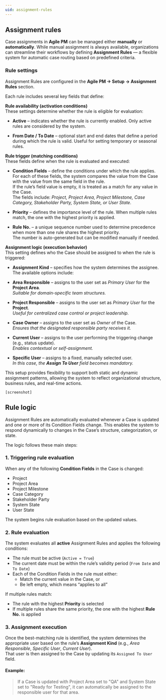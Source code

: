 ```yaml
---
uid: assignment-rules
---
```


## Assignment rules

Case assignments in **Agile PM** can be managed either **manually** or **automatically**. While manual assignment is always available, organizations can streamline their workflows by defining **Assignment Rules** — a flexible system for automatic case routing based on predefined criteria.


### Rule settings

Assignment Rules are configured in the **Agile PM → Setup → Assignment Rules** section.  

Each rule includes several key fields that define:

**Rule availability (activation conditions)** <br>
These settings determine whether the rule is eligible for evaluation:

- **Active** – indicates whether the rule is currently enabled. Only active rules are considered by the system.

- **From Date / To Date** – optional start and end dates that define a period during which the rule is valid. Useful for setting temporary or seasonal rules.


**Rule trigger (matching conditions)** <br>
These fields define when the rule is evaluated and executed:

- **Condition Fields** – define the conditions under which the rule applies.  
  For each of these fields, the system compares the value from the Case with the value from the same field in the rule.  
  If the rule’s field value is empty, it is treated as a match for any value in the Case.  
  The fields include: *Project, Project Area, Project Milestone, Case Category, Stakeholder Party, System State, or User State.*

- **Priority** – defines the importance level of the rule. When multiple rules match, the one with the highest priority is applied.

- **Rule No.** – a unique sequence number used to determine precedence when more than one rule shares the highest priority.  
  The number is auto-generated but can be modified manually if needed.


**Assignment logic (execution behavior)** <br>
This setting defines who the Case should be assigned to when the rule is triggered:

  - **Assignment Kind** – specifies how the system determines the assignee. The available options include:

  - **Area Responsible** – assigns to the user set as *Primary User* for the **Project Area**.  
    *Suitable for domain-specific team structures.*

  - **Project Responsible** – assigns to the user set as *Primary User* for the **Project**.  
    *Useful for centralized case control or project leadership.*

  - **Case Owner** – assigns to the user set as *Owner* of the Case.  
    *Ensures that the designated responsible party receives it.*

  - **Current User** – assigns to the user performing the triggering change (e.g., status update).  
    *Enables contextual or self-assignment.*

  - **Specific User** – assigns to a fixed, manually selected user.  
    *In this case, the **Assign To User** field becomes mandatory.*

This setup provides flexibility to support both static and dynamic assignment patterns, allowing the system to reflect organizational structure, business rules, and real-time actions.

`[screenshot]`


## Rule logic

Assignment Rules are automatically evaluated whenever a Case is updated and one or more of its Condition Fields change. This enables the system to respond dynamically to changes in the Case’s structure, categorization, or state.

The logic follows these main steps:

### 1. Triggering rule evaluation

When any of the following **Condition Fields** in the Case is changed:
- Project
- Project Area
- Project Milestone
- Case Category
- Stakeholder Party
- System State
- User State

The system begins rule evaluation based on the updated values.

### 2. Rule evaluation

The system evaluates all **active** Assignment Rules and applies the following conditions:
- The rule must be active (`Active = True`)
- The current date must be within the rule’s validity period (`From Date` and `To Date`)
- Each of the Condition Fields in the rule must either:
  - Match the current value in the Case, or
  - Be left empty, which means “applies to all”

If multiple rules match:
- The rule with the highest **Priority** is selected
- If multiple rules share the same priority, the one with the highest **Rule No.** is applied

### 3. Assignment execution

Once the best-matching rule is identified, the system determines the appropriate user based on the rule’s **Assignment Kind** (e.g., *Area Responsible*, *Specific User*, *Current User*).  
That user is then assigned to the Case by updating its `Assigned To User` field.

#### Example:

> If a Case is updated with Project Area set to "QA" and System State set to "Ready for Testing", it can automatically be assigned to the responsible user for that area.
